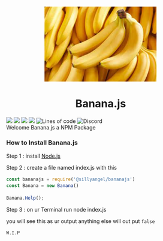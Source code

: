<div align="center">
<p>
  <img width="300" src="src/image.png" alt="Logo">
</p>
  </div>
  <div align="left">
 <h1 align="center"> Banana.js </h1> 
 <img src="https://img.shields.io/github/license/sillyangel/banana.js?color=yellow&logo=github&style=for-the-badge" />
 <img src="https://img.shields.io/github/stars/sillyangel/banana.js?color=yellow&logo=github&style=for-the-badge" />
 <img src="https://img.shields.io/github/forks/sillyangel/Banana.js?color=yellow&logo=github&style=for-the-badge" />
 <img src="https://img.shields.io/npm/v/@sillyangel/bananajs?color=yellow&label=Verison&logo=npm&style=for-the-badge" />
  <img alt="Lines of code" src="https://img.shields.io/tokei/lines/github/sillyangel/banana.js?color=yellow&label=TOTAL%20LINES%20OF%20JS&logo=JavaScript&logoColor=%23F7DF1E&style=for-the-badge">
  <img alt="Discord" src="https://img.shields.io/discord/937449156044267520?color=yellow&label=Discord&logo=Discord&style=for-the-badge">
  </div>
Welcome Banana.js a NPM Package

### How to Install Banana.js
Step 1 : install [Node.js](https://nodejs.org/en/download/)

Step 2 : create a file named index.js with this
```js
const bananajs = require('@sillyangel/bananajs')
const Banana = new Banana()

Banana.Help();

```

Step 3 : on ur Terminal run node index.js

you will see this as ur output anything else will out put `false`

``` Bash
W.I.P
```


